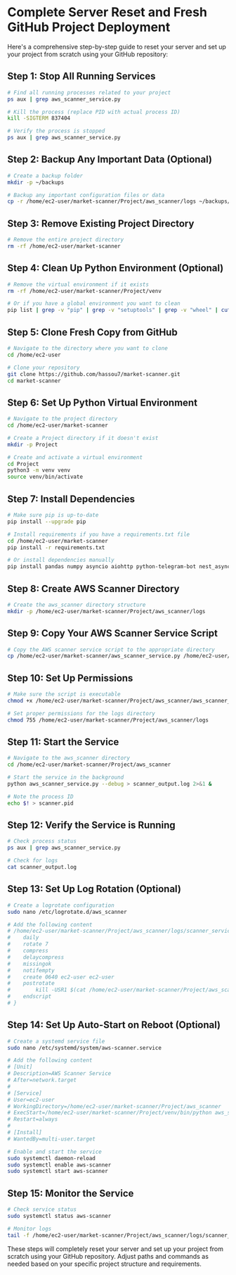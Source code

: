 # Complete Server Reset and Fresh GitHub Project Deployment

Here's a comprehensive step-by-step guide to reset your server and set up your project from scratch using your GitHub repository:

## Step 1: Stop All Running Services

```bash
# Find all running processes related to your project
ps aux | grep aws_scanner_service.py

# Kill the process (replace PID with actual process ID)
kill -SIGTERM 837404

# Verify the process is stopped
ps aux | grep aws_scanner_service.py
```

## Step 2: Backup Any Important Data (Optional)

```bash
# Create a backup folder
mkdir -p ~/backups

# Backup any important configuration files or data
cp -r /home/ec2-user/market-scanner/Project/aws_scanner/logs ~/backups/logs
```

## Step 3: Remove Existing Project Directory

```bash
# Remove the entire project directory
rm -rf /home/ec2-user/market-scanner
```

## Step 4: Clean Up Python Environment (Optional)

```bash
# Remove the virtual environment if it exists
rm -rf /home/ec2-user/market-scanner/Project/venv

# Or if you have a global environment you want to clean
pip list | grep -v "pip" | grep -v "setuptools" | grep -v "wheel" | cut -d " " -f 1 | xargs pip uninstall -y
```

## Step 5: Clone Fresh Copy from GitHub

```bash
# Navigate to the directory where you want to clone
cd /home/ec2-user

# Clone your repository
git clone https://github.com/hassou7/market-scanner.git
cd market-scanner
```

## Step 6: Set Up Python Virtual Environment

```bash
# Navigate to the project directory
cd /home/ec2-user/market-scanner

# Create a Project directory if it doesn't exist
mkdir -p Project

# Create and activate a virtual environment
cd Project
python3 -m venv venv
source venv/bin/activate
```

## Step 7: Install Dependencies

```bash
# Make sure pip is up-to-date
pip install --upgrade pip

# Install requirements if you have a requirements.txt file
cd /home/ec2-user/market-scanner
pip install -r requirements.txt

# Or install dependencies manually
pip install pandas numpy asyncio aiohttp python-telegram-bot nest_asyncio tqdm jupyter
```

## Step 8: Create AWS Scanner Directory

```bash
# Create the aws_scanner directory structure
mkdir -p /home/ec2-user/market-scanner/Project/aws_scanner/logs
```

## Step 9: Copy Your AWS Scanner Service Script

```bash
# Copy the AWS scanner service script to the appropriate directory
cp /home/ec2-user/market-scanner/aws_scanner_service.py /home/ec2-user/market-scanner/Project/aws_scanner/
```

## Step 10: Set Up Permissions

```bash
# Make sure the script is executable
chmod +x /home/ec2-user/market-scanner/Project/aws_scanner/aws_scanner_service.py

# Set proper permissions for the logs directory
chmod 755 /home/ec2-user/market-scanner/Project/aws_scanner/logs
```

## Step 11: Start the Service

```bash
# Navigate to the aws_scanner directory
cd /home/ec2-user/market-scanner/Project/aws_scanner

# Start the service in the background
python aws_scanner_service.py --debug > scanner_output.log 2>&1 &

# Note the process ID
echo $! > scanner.pid
```

## Step 12: Verify the Service is Running

```bash
# Check process status
ps aux | grep aws_scanner_service.py

# Check for logs
cat scanner_output.log
```

## Step 13: Set Up Log Rotation (Optional)

```bash
# Create a logrotate configuration
sudo nano /etc/logrotate.d/aws_scanner

# Add the following content
# /home/ec2-user/market-scanner/Project/aws_scanner/logs/scanner_service.log {
#    daily
#    rotate 7
#    compress
#    delaycompress
#    missingok
#    notifempty
#    create 0640 ec2-user ec2-user
#    postrotate
#        kill -USR1 $(cat /home/ec2-user/market-scanner/Project/aws_scanner/scanner.pid)
#    endscript
# }
```

## Step 14: Set Up Auto-Start on Reboot (Optional)

```bash
# Create a systemd service file
sudo nano /etc/systemd/system/aws-scanner.service

# Add the following content
# [Unit]
# Description=AWS Scanner Service
# After=network.target
# 
# [Service]
# User=ec2-user
# WorkingDirectory=/home/ec2-user/market-scanner/Project/aws_scanner
# ExecStart=/home/ec2-user/market-scanner/Project/venv/bin/python aws_scanner_service.py --debug
# Restart=always
# 
# [Install]
# WantedBy=multi-user.target

# Enable and start the service
sudo systemctl daemon-reload
sudo systemctl enable aws-scanner
sudo systemctl start aws-scanner
```

## Step 15: Monitor the Service

```bash
# Check service status
sudo systemctl status aws-scanner

# Monitor logs
tail -f /home/ec2-user/market-scanner/Project/aws_scanner/logs/scanner_service.log
```

These steps will completely reset your server and set up your project from scratch using your GitHub repository. Adjust paths and commands as needed based on your specific project structure and requirements.